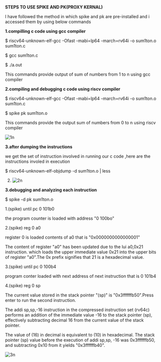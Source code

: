 **STEPS TO USE SPIKE AND PK(PROXY KERNAL)**

I have followed the method in which spike and pk are pre-installed and i accessed them by using below commands

**1.compilling c code using gcc compiler**

$ riscv64-unknown-elf-gcc -Ofast -mabi=lp64 -march=rv64i -o sum1ton.o sum1ton.c

$ gcc sum1ton.c

$ ./a.out   

This commands provide output of sum of numbers from 1 to n using gcc compiler

**2.compiling and debugging c code using riscv compiler**

$ riscv64-unknown-elf-gcc -Ofast -mabi=lp64 -march=rv64i -o sum1ton.o sum1ton.c

$ spike pk sum1ton.o



This commands provide the output sum of numbers from 0 to n using riscv compiler

 ![1n](https://github.com/NaveenReddyMiniPuri123/Vsdquadron-mini-internship/assets/167668786/53d6d67c-8dca-4c6a-9c5e-e81e721f6012)

 
 
**3.after dumping the instructions**

we get the set of instruction involved in running our c code ,here are the instructions involed in execution

$ riscv64-unknown-elf-objdump -d sum1ton.o | less

2.   ![2n](https://github.com/NaveenReddyMiniPuri123/Vsdquadron-mini-internship/assets/167668786/ee239e38-e108-4eca-bbec-2c4f2a851564)



**3.debugging and analyzing each instruction**

$ spike -d pk sum1ton.o

1.(spike) until pc 0 101b0

the program counter is loaded with address "0 100bo"

2.(spike) reg 0 a0

register 0 is loaded contents of a0 that is "0x0000000000000001"

The content of register "a0" has been updated due to the lui a0,0x21 instruction. which loads the upper immediate value 0x21 into the upper bits of register "a0".The 0x prefix signifies that 21 is a hexadecimal value.

3.(spike) until pc 0  100b4

program conter loaded with next address of next instruction that is 0 101b4

4.(spike) reg 0 sp

The current value stored in the stack pointer "(sp)" is "0x3ffffffb50".Press enter to run the second instruction.

The addi sp,sp,-16 instruction in the compressed instruction set (rv64c) performs an addition of the immediate value -16 to the stack pointer (sp), effectively subtracting decimal 16 from the current value of the stack pointer.

The value of (16) in decimal is equivalent to (10) in hexadecimal. The stack pointer (sp) value before the execution of addi sp,sp, -16 was 0x3ffffffb50, and subtracting 0x10 from it yields "0x3ffffffb40".

![3n](https://github.com/NaveenReddyMiniPuri123/Vsdquadron-mini-internship/assets/167668786/f0c4a0b6-ca2a-4098-97be-d66fea8fc15b)


  
